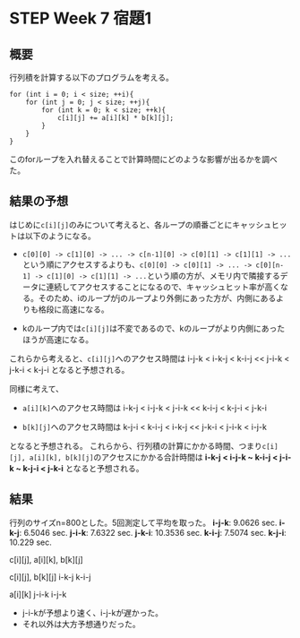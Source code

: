 # STEP Week 7 宿題1
## 概要
行列積を計算する以下のプログラムを考える。
```
for (int i = 0; i < size; ++i){
    for (int j = 0; j < size; ++j){
        for (int k = 0; k < size; ++k){
            c[i][j] += a[i][k] * b[k][j];
        }
    }
}
```
このforループを入れ替えることで計算時間にどのような影響が出るかを調べた。

## 結果の予想
はじめに`c[i][j]`のみについて考えると、各ループの順番ごとにキャッシュヒットは以下のようになる。

* `c[0][0] -> c[1][0] -> ... -> c[n-1][0] -> c[0][1] -> c[1][1] -> ...`という順にアクセスするよりも、`c[0][0] -> c[0][1] -> ... -> c[0][n-1] -> c[1][0] -> c[1][1] -> ...`という順の方が、メモリ内で隣接するデータに連続してアクセスすることになるので、キャッシュヒット率が高くなる。そのため、iのループがjのループより外側にあった方が、内側にあるよりも格段に高速になる。

* kのループ内では`c[i][j]`は不変であるので、kのループがより内側にあったほうが高速になる。

これらから考えると、`c[i][j]`へのアクセス時間は
i-j-k < i-k-j < k-i-j << j-i-k < j-k-i < k-j-i
となると予想される。

同様に考えて、
* `a[i][k]`へのアクセス時間は
i-k-j < i-j-k < j-i-k << k-i-j < k-j-i < j-k-i

* `b[k][j]`へのアクセス時間は
k-j-i < k-i-j < i-k-j << j-k-i < j-i-k < i-j-k

となると予想される。
これらから、行列積の計算にかかる時間、つまり`c[i][j], a[i][k], b[k][j]`のアクセスにかかる合計時間は
**i-k-j < i-j-k ~ k-i-j < j-i-k ~ k-j-i < j-k-i**
となると予想される。

## 結果
行列のサイズn=800とした。5回測定して平均を取った。
**i-j-k**: 9.0626 sec.
**i-k-j**: 6.5046 sec.
**j-i-k**: 7.6322 sec.
**j-k-i**: 10.3536 sec.
**k-i-j**: 7.5074 sec.
**k-j-i**: 10.229 sec.

c[i][j], a[i][k], b[k][j]

c[i][j], b[k][j]
i-k-j
k-i-j

a[i][k]
j-i-k
i-j-k




* j-i-kが予想より速く、i-j-kが遅かった。
* それ以外は大方予想通りだった。